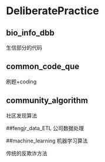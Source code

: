 # DeliberatePractice 
## bio_info_dbb
生信部分的代码

## common_code_que
刷题+coding

## community_algorithm
社区发现算法

##fengjr_data_ETL
公司数据处理

##machine_learning
机器学习算法



传统的反欺诈方法